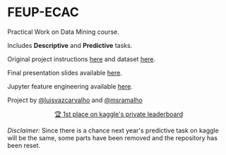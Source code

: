 # FEUP-ECAC
Practical Work on Data Mining course. 

Includes **Descriptive** and **Predictive** tasks. 

Original project instructions [here](Project-description.md) and dataset [here](data/).

Final presentation slides available [here](presentation.pdf).

Jupyter feature engineering available [here](feature_engineering.ipynb).

Project by [@luisvazcarvalho](https://github.com/luisvazcarvalho) and [@msramalho](https://github.com/msramalho)

<p align="center"><a href="https://www.kaggle.com/c/to-loan-or-not-to-loan-3/leaderboard">🏆 1st place on kaggle's private leaderboard</a></p>

_Disclaimer:_ Since there is a chance next year's predictive task on kaggle will be the same, some parts have been removed and the repository has been reset.
